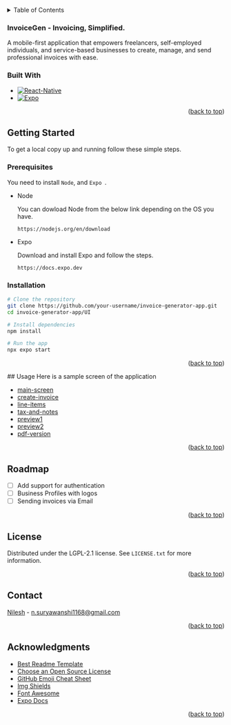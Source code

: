 <!-- Improved compatibility of back to top link: See: https://github.com/othneildrew/Best-README-Template/pull/73 -->
<a name="readme-top"></a>

<!-- TABLE OF CONTENTS -->
<details>
  <summary>Table of Contents</summary>
  <ol>
    <li>
      <a href="#about-the-project">About The Project</a>
      <ul>
        <li><a href="#built-with">Built With</a></li>
      </ul>
    </li>
    <li>
      <a href="#getting-started">Getting Started</a>
      <ul>
        <li><a href="#prerequisites">Prerequisites</a></li>
        <li><a href="#installation">Installation</a></li>
      </ul>
    </li>
    <li><a href="#usage">Usage</a></li>
    </li>
    <li><a href="#roadmap">Roadmap</a></li>
    <li><a href="#license">License</a></li>
    <li><a href="#contact">Contact</a></li>
    <li><a href="#acknowledgments">Acknowledgments</a></li>
  </ol>
</details>




<!-- ABOUT THE PROJECT -->
### InvoiceGen - Invoicing, Simplified.

A mobile-first application that empowers freelancers, self-employed individuals, and service-based businesses to create, manage, and send professional invoices with ease.


### Built With

* [![React-Native][React]][React-url]
* [![Expo][Expo]][Expo-url]

<p align="right">(<a href="#readme-top">back to top</a>)</p>



<!-- GETTING STARTED -->
## Getting Started

To get a local copy up and running follow these simple steps.

### Prerequisites
You need to install ```Node```, and ```Expo ```.

* Node

    You can dowload Node from the below link depending on the OS you have. 
    ```
    https://nodejs.org/en/download
    ```

* Expo 
    
    Download and install Expo and follow the steps.
    ```
    https://docs.expo.dev
    ```

### Installation
```bash
# Clone the repository
git clone https://github.com/your-username/invoice-generator-app.git
cd invoice-generator-app/UI

# Install dependencies
npm install

# Run the app
npx expo start
```

<p align="right">(<a href="#readme-top">back to top</a>)</p>
<!-- USAGE EXAMPLES -->
## Usage
Here is a sample screen of the application

- [main-screen]
- [create-invoice]
- [line-items]
- [tax-and-notes]
- [preview1]
- [preview2]
- [pdf-version]

<p align="right">(<a href="#readme-top">back to top</a>)</p>

<!-- ROADMAP -->
## Roadmap

- [ ] Add support for authentication
- [ ] Business Profiles with logos
- [ ] Sending invoices via Email

<p align="right">(<a href="#readme-top">back to top</a>)</p>


<!-- LICENSE -->
## License

Distributed under the LGPL-2.1 license. See `LICENSE.txt` for more information.

<p align="right">(<a href="#readme-top">back to top</a>)</p>


<!-- CONTACT -->
## Contact

[Nilesh](https://www.linkedin.com/in/nilesh-suryawanshi1168/) - n.suryawanshi1168@gmail.com

<p align="right">(<a href="#readme-top">back to top</a>)</p>



<!-- ACKNOWLEDGMENTS -->
## Acknowledgments

* [Best Readme Template](https://github.com/othneildrew/Best-README-Template/blob/master/README.md?plain=1)
* [Choose an Open Source License](https://choosealicense.com)
* [GitHub Emoji Cheat Sheet](https://www.webpagefx.com/tools/emoji-cheat-sheet)
* [Img Shields](https://shields.io)
* [Font Awesome](https://fontawesome.com)
* [Expo Docs](https://docs.expo.dev)

<p align="right">(<a href="#readme-top">back to top</a>)</p>



<!-- MARKDOWN LINKS & IMAGES -->
<!-- https://www.markdownguide.org/basic-syntax/#reference-style-links -->
[React]: https://img.shields.io/badge/React--Native-20232A?style=for-the-badge&logo=react
[React-url]: https://reactnative.dev
[Expo]: https://img.shields.io/badge/Expo-20232A?style=for-the-badge&logo=expo
[Expo-url]: https://expo.dev
[main-screen]: /screenshots/home-screen.png
[create-invoice]: /screenshots/create-invoice.png
[line-items]: /screenshots/line-items.png
[tax-and-notes]: /screenshots/tax-and-notes.png
[preview1]: /screenshots/preview1.png
[preview2]: /screenshots/preview2.png
[pdf-version]: /screenshots/pdf-version.png